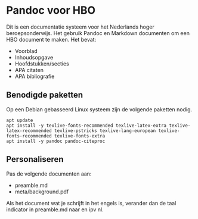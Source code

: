 # Pandoc voor HBO

Dit is een documentatie systeem voor het Nederlands hoger beroepsonderwijs. Het gebruik Pandoc en Markdown documenten om een HBO document te maken. Het bevat:

- Voorblad
- Inhoudsopgave
- Hoofdstukken/secties
- APA citaten
- APA bibliografie

## Benodigde paketten

Op een Debian gebasseerd Linux systeem zijn de volgende paketten nodig.

```
apt update
apt install -y texlive-fonts-recommended texlive-latex-extra texlive-latex-recommended texlive-pstricks texlive-lang-european texlive-fonts-recommended texlive-fonts-extra
apt install -y pandoc pandoc-citeproc
```

## Personaliseren

Pas de volgende documenten aan:

- preamble.md
- meta/background.pdf

Als het document wat je schrijft in het engels is, verander dan de taal indicator in preamble.md naar en ipv nl.
